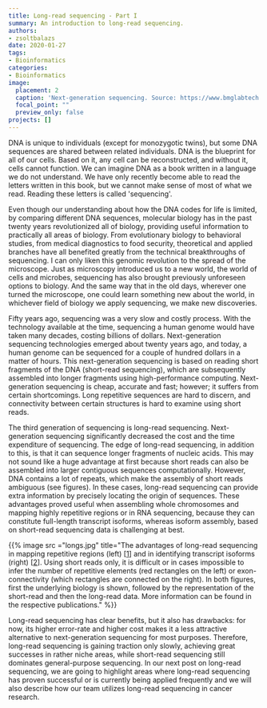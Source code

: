 ```yaml
---
title: Long-read sequencing - Part I
summary: An introduction to long-read sequencing.
authors: 
- zsoltbalazs
date: 2020-01-27
tags: 
- Bioinformatics
categories:
- Bioinformatics
image:
  placement: 2
  caption: 'Next-generation sequencing. Source: https://www.bmglabtech.com/fileadmin/08_Blog/2019/next-generation-sequencing.jpg'
  focal_point: ""
  preview_only: false
projects: []
---
```


DNA is unique to individuals (except for monozygotic twins), but some DNA sequences are shared between related individuals. DNA is the blueprint for all of our cells. Based on it, any cell can be reconstructed, and without it, cells cannot function. We can imagine DNA as a book written in a language we do not understand. We have only recently become able to read the letters written in this book, but we cannot make sense of most of what we read. Reading these letters is called 'sequencing'.

Even though our understanding about how the DNA codes for life is limited, by comparing different DNA sequences, molecular biology has in the past twenty years revolutionized all of biology, providing useful information to practically all areas of biology. From evolutionary biology to behavioral studies, from medical diagnostics to food security, theoretical and applied branches have all benefited greatly from the technical breakthroughs of sequencing. I can only liken this genomic revolution to the spread of the microscope. Just as microscopy introduced us to a new world, the world of cells and microbes, sequencing has also brought previously unforeseen options to biology. And the same way that in the old days, wherever one turned the microscope, one could learn something new about the world, in whichever field of biology we apply sequencing, we make new discoveries. 

Fifty years ago, sequencing was a very slow and costly process. With the technology available at the time, sequencing a human genome would have taken many decades, costing billions of dollars. Next-generation sequencing technologies emerged about twenty years ago, and today, a human genome can be sequenced for a couple of hundred dollars in a matter of hours. This next-generation sequencing is based on reading short fragments of the DNA (short-read sequencing), which are subsequently assembled into longer fragments using high-performance computing. Next-generation sequencing is cheap, accurate and fast; however; it suffers from certain shortcomings. Long repetitive sequences are hard to discern, and connectivity between certain structures is hard to examine using short reads.

The third generation of sequencing is long-read sequencing. Next-generation sequencing significantly decreased the cost and the time expenditure of sequencing. The edge of long-read sequencing, in addition to this, is that it can sequence longer fragments of nucleic acids. This may not sound like a huge advantage at first because short reads can also be assembled into larger contiguous sequences computationally. However, DNA contains a lot of repeats, which make the assembly of short reads ambiguous (see figures). In these cases, long-read sequencing can provide extra information by precisely locating the origin of sequences. These advantages proved useful when assembling whole chromosomes and mapping highly repetitive regions or in RNA sequencing, because they can constitute full-length transcript isoforms, whereas isoform assembly, based on short-read sequencing data is challenging at best.

{{% image src ="longs.jpg" title="The advantages of long-read sequencing in mapping repetitive regions (left) [[1](https://doi.org/10.1038/nplants.2015.169)] and in identifying transcript isoforms (right) [[2](https://doi.org/10.3389/fgene.2018.00259)]. Using short reads only, it is difficult or in cases impossible to infer the number of repetitive elements (red rectangles on the left) or exon-connectivity (which rectangles are connected on the right). In both figures, first the underlying biology is shown, followed by the representation of the short-read and then the long-read data. More information can be found in the respective publications." %}}

Long-read sequencing has clear benefits, but it also has drawbacks: for now, its higher error-rate and higher cost makes it a less attractive alternative to next-generation sequencing for most purposes. Therefore, long-read sequencing is gaining traction only slowly, achieving great successes in rather niche areas, while short-read sequencing still dominates general-purpose sequencing. In our next post on long-read sequencing, we are going to highlight areas where long-read sequencing has proven successful or is currently being applied frequently and we will also describe how our team utilizes long-read sequencing in cancer research.
